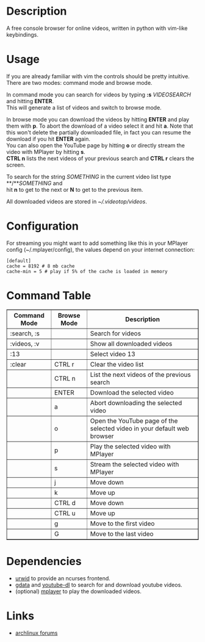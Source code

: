 # Description
A free console browser for online videos, written in python with vim-like keybindings.

# Usage
If you are already familiar with vim the controls should be pretty intuitive.  
There are two modes: command mode and browse mode.

In command mode you can search for videos by typing **:s** *VIDEOSEARCH* and hitting **ENTER**.  
This will generate a list of videos and switch to browse mode.

In browse mode you can download the videos by hitting **ENTER** and play them with **p**.
To abort the download of a video select it and hit **a**. Note that this won't delete the partially downloaded file,
in fact you can resume the download if you hit **ENTER** again.  
You can also open the YouTube page by hitting **o** or directly stream the video with MPlayer by hitting **s**.  
**CTRL n** lists the next videos of your previous search and **CTRL r** clears the screen.

To search for the string *SOMETHING* in the current video list type **/***SOMETHING* and  
hit **n** to get to the next or **N** to get to the previous item.  

All downloaded videos are stored in *~/.videotop/videos*.

# Configuration
For streaming you might want to add something like this in your MPlayer config (~/.mplayer/config), 
the values depend on your internet connection:

    [default]
    cache = 8192 # 8 mb cache
    cache-min = 5 # play if 5% of the cache is loaded in memory

# Command Table
<table border='1'>
<tr><th>Command Mode</th><th>Browse Mode</th><th>Description</th></tr>
<tr><td>:search, :s</td><td></td><td>Search for videos</td></tr>
<tr><td>:videos, :v</td><td></td><td>Show all downloaded videos</td></tr>
<tr><td>:13</td><td></td><td>Select video 13</td></tr>
<tr><td>:clear</td><td>CTRL r</td><td>Clear the video list</td></tr>
<tr><td></td><td>CTRL n</td><td>List the next videos of the previous search</td></tr>
<tr><td></td><td>ENTER</td><td>Download the selected video</td></tr>
<tr><td></td><td>a</td><td>Abort downloading the selected video</td></tr>
<tr><td></td><td>o</td><td>Open the YouTube page of the selected video in your default web browser</td></tr>
<tr><td></td><td>p</td><td>Play the selected video with MPlayer</td></tr>
<tr><td></td><td>s</td><td>Stream the selected video with MPlayer</td></tr>
<tr><td></td><td>j</td><td>Move down</td></tr>
<tr><td></td><td>k</td><td>Move up</td></tr>
<tr><td></td><td>CTRL d</td><td>Move down</td></tr>
<tr><td></td><td>CTRL u</td><td>Move up</td></tr>
<tr><td></td><td>g</td><td>Move to the first video</td></tr>
<tr><td></td><td>G</td><td>Move to the last video</td></tr>
</table>

# Dependencies
* [urwid][1] to provide an ncurses frontend.
* [gdata][2] and [youtube-dl][3] to search for and download youtube videos.
* (optional) [mplayer][4] to play the downloaded videos.

[1]: http://excess.org/urwid/
[2]: http://code.google.com/apis/youtube/1.0/developers_guide_python.html
[3]: http://rg3.github.com/youtube-dl/
[4]: http://www.mplayerhq.hu/

# Links
* [archlinux forums][5]

[5]: https://bbs.archlinux.org/viewtopic.php?id=123234/
